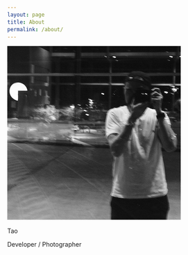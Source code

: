 ```yaml
---
layout: page
title: About
permalink: /about/
---
```


![](/assets/EditorSelections/Selfie.jpeg)

Tao

Developer / Photographer

